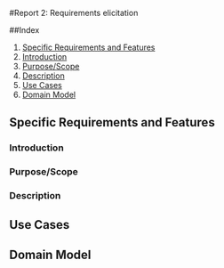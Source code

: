 #Report 2: Requirements elicitation

##Index
1. [Specific Requirements and Features](#RequirementsFeatures)
  1. [Introduction](#Introduction)
  2. [Purpose/Scope](#PurposeScope)
  3. [Description](#Description)
2. [Use Cases](#UseCases)
3. [Domain Model](#DomainModel)

## Specific Requirements and Features  <a name="RequirementsFeatures"></a>

### Introduction <a name="Introduction"></a>

### Purpose/Scope <a name="PurposeScope"></a>

### Description <a name="Description"></a>

## Use Cases <a name="UseCases"></a>

## Domain Model <a name="DomainModel"></a>
